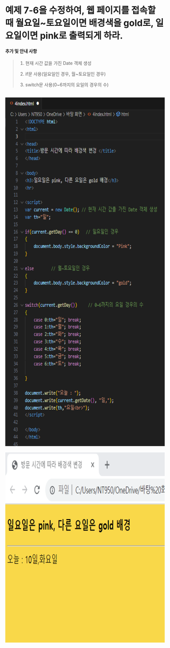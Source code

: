 # 예제 7-6을 수정하여, 웹 페이지를 접속할 때 월요일~토요일이면 배경색을 gold로, 일요일이면 pink로 출력되게 하라.

 #### 추가 및 안내 사항

>    1. 현재 시간 값을 가진 Date 객체 생성
>    
>    2. if문 사용(일요일인 경우, 월~토요일인 경우)
>    
>    3. switch문 사용(0~6까지의 요일의 경우의 수)


<br><img src="1.png" width="1000" height="1100" title="px(픽셀) 크기 설정" alt="1번 이미지"></img><br/>
<br><img src="2.png" width="1000" height="600" title="px(픽셀) 크기 설정" alt="1번 이미지"></img><br/>

